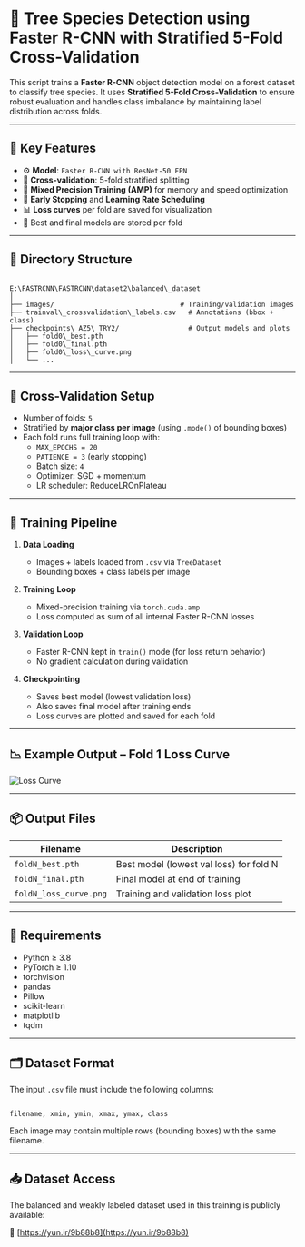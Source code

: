 
# 🌳 Tree Species Detection using Faster R-CNN with Stratified 5-Fold Cross-Validation

This script trains a **Faster R-CNN** object detection model on a forest dataset to classify tree species. It uses **Stratified 5-Fold Cross-Validation** to ensure robust evaluation and handles class imbalance by maintaining label distribution across folds.

---

## 🚀 Key Features

- ⚙️ **Model**: `Faster R-CNN with ResNet-50 FPN`
- 🔁 **Cross-validation**: 5-fold stratified splitting
- 🧠 **Mixed Precision Training (AMP)** for memory and speed optimization
- 🎯 **Early Stopping** and **Learning Rate Scheduling**
- 📊 **Loss curves** per fold are saved for visualization
- 💾 Best and final models are stored per fold

---

## 📁 Directory Structure

```

E:\FASTRCNN\FASTRCNN\dataset2\balanced\_dataset
│
├── images/                               # Training/validation images
├── trainval\_crossvalidation\_labels.csv   # Annotations (bbox + class)
├── checkpoints\_AZ5\_TRY2/                 # Output models and plots
│   ├── fold0\_best.pth
│   ├── fold0\_final.pth
│   ├── fold0\_loss\_curve.png
│   └── ...

```

---

## 🧪 Cross-Validation Setup

- Number of folds: `5`
- Stratified by **major class per image** (using `.mode()` of bounding boxes)
- Each fold runs full training loop with:
  - `MAX_EPOCHS = 20`
  - `PATIENCE = 3` (early stopping)
  - Batch size: `4`
  - Optimizer: SGD + momentum
  - LR scheduler: ReduceLROnPlateau

---

## 🧠 Training Pipeline

1. **Data Loading**
   - Images + labels loaded from `.csv` via `TreeDataset`
   - Bounding boxes + class labels per image

2. **Training Loop**
   - Mixed-precision training via `torch.cuda.amp`
   - Loss computed as sum of all internal Faster R-CNN losses

3. **Validation Loop**
   - Faster R-CNN kept in `train()` mode (for loss return behavior)
   - No gradient calculation during validation

4. **Checkpointing**
   - Saves best model (lowest validation loss)
   - Also saves final model after training ends
   - Loss curves are plotted and saved for each fold

---

## 📉 Example Output – Fold 1 Loss Curve

![Loss Curve](checkpoints_AZ5_TRY2/fold1_loss_curve.png)

---

## 📦 Output Files

| Filename                      | Description                            |
|------------------------------|----------------------------------------|
| `foldN_best.pth`             | Best model (lowest val loss) for fold N |
| `foldN_final.pth`            | Final model at end of training          |
| `foldN_loss_curve.png`       | Training and validation loss plot       |

---

## 📌 Requirements

- Python ≥ 3.8
- PyTorch ≥ 1.10
- torchvision
- pandas
- Pillow
- scikit-learn
- matplotlib
- tqdm

---

## 🗂 Dataset Format

The input `.csv` file must include the following columns:

```

filename, xmin, ymin, xmax, ymax, class

```

Each image may contain multiple rows (bounding boxes) with the same filename.

---

## 📥 Dataset Access

The balanced and weakly labeled dataset used in this training is publicly available:

🔗 [https://yun.ir/9b88b8](https://yun.ir/9b88b8)





